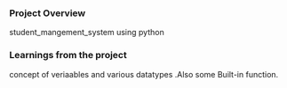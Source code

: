 ### Project Overview

 student_mangement_system using python


### Learnings from the project

 concept of veriaables and various datatypes .Also some  Built-in function.


